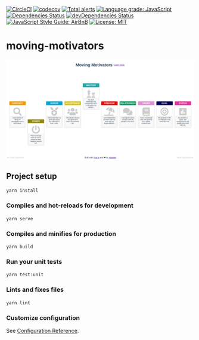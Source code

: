 
[![CircleCI](https://circleci.com/gh/slaweet/moving-motivators.svg?style=shield)](https://circleci.com/gh/slaweet/moving-motivators)
[![codecov](https://codecov.io/gh/slaweet/moving-motivators/branch/master/graph/badge.svg)](https://codecov.io/gh/slaweet/moving-motivators)
[![Total alerts](https://img.shields.io/lgtm/alerts/g/slaweet/moving-motivators.svg?logo=lgtm&logoWidth=18)](https://lgtm.com/projects/g/slaweet/moving-motivators/alerts/)
[![Language grade: JavaScript](https://img.shields.io/lgtm/grade/javascript/g/slaweet/moving-motivators.svg?logo=lgtm&logoWidth=18)](https://lgtm.com/projects/g/slaweet/moving-motivators/context:javascript)
[![Dependencies Status](https://david-dm.org/slaweet/moving-motivators/status.svg)](https://david-dm.org/slaweet/moving-motivators)
[![devDependencies Status](https://david-dm.org/slaweet/moving-motivators/dev-status.svg)](https://david-dm.org/slaweet/moving-motivators?type=dev)
[![JavaScript Style Guide: AirBnB](https://img.shields.io/badge/code%20style-airbnb-brightgreen.svg)](https://github.com/airbnb/javascript "AirBnB Style guide")
[![License: MIT](https://img.shields.io/badge/License-MIT-yellow.svg)](https://opensource.org/licenses/MIT)

# moving-motivators


![Sample screenshot](public/screenshot.png)


## Project setup
```
yarn install
```

### Compiles and hot-reloads for development
```
yarn serve
```

### Compiles and minifies for production
```
yarn build
```

### Run your unit tests
```
yarn test:unit
```

### Lints and fixes files
```
yarn lint
```

### Customize configuration
See [Configuration Reference](https://cli.vuejs.org/config/).
